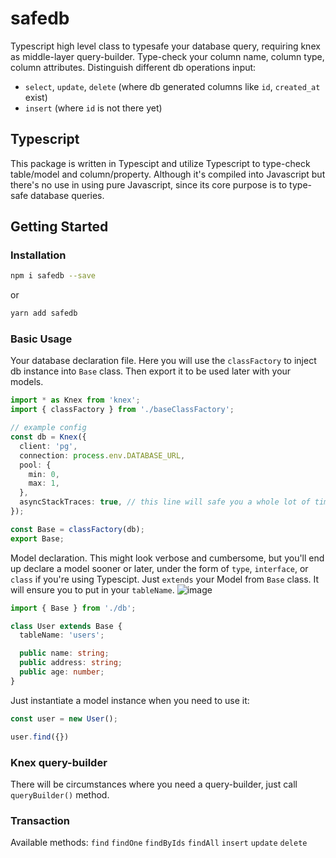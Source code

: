 # safedb
Typescript high level class to typesafe your database query, requiring knex as middle-layer query-builder.
Type-check your column name, column type, column attributes.
Distinguish different db operations input:
- `select`, `update`, `delete` (where db generated columns like `id`, `created_at` exist)
- `insert` (where `id` is not there yet)

## Typescript
This package is written in Typescipt and utilize Typescript to type-check table/model and column/property. Although it's compiled into Javascript but there's no use in using pure Javascript, since its core purpose is to type-safe database queries.



## Getting Started

### Installation

```bash
npm i safedb --save
```
or
```bash
yarn add safedb
```

### Basic Usage
Your database declaration file. Here you will use the `classFactory` to inject db instance into `Base` class.
Then export it to be used later with your models.

```typescript
import * as Knex from 'knex';
import { classFactory } from './baseClassFactory';

// example config
const db = Knex({
  client: 'pg',
  connection: process.env.DATABASE_URL,
  pool: {
    min: 0,
    max: 1,
  },
  asyncStackTraces: true, // this line will safe you a whole lot of time
});

const Base = classFactory(db);
export Base;
```



Model declaration. This might look verbose and cumbersome, but you'll end up declare a model sooner or later, under the form of `type`, `interface`, or `class` if you're using Typescipt.
Just `extends` your Model from `Base` class. It will ensure you to put in your `tableName`.
![image](https://user-images.githubusercontent.com/3973377/78455953-42d64a00-76cb-11ea-8af4-e016fcfdab91.png)

```typescript
import { Base } from './db';

class User extends Base {
  tableName: 'users';

  public name: string;
  public address: string;
  public age: number;
}
```



Just instantiate a model instance when you need to use it:

```typescript
const user = new User();

user.find({})
```



### Knex query-builder
There will be circumstances where you need a query-builder, just call `queryBuilder()` method.

### Transaction



Available methods:
`find`
`findOne`
`findByIds`
`findAll`
`insert`
`update`
`delete`